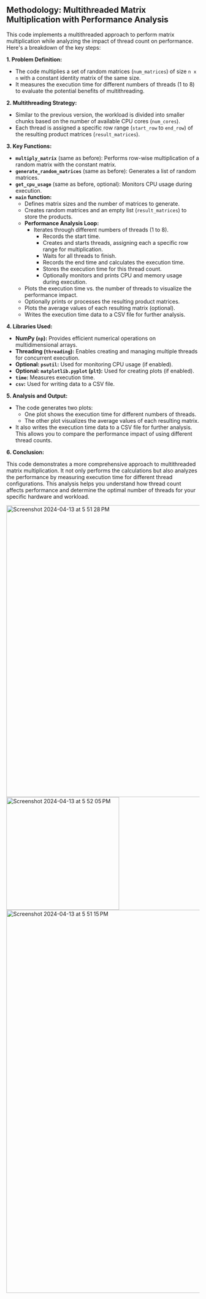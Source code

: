 ## Methodology: Multithreaded Matrix Multiplication with Performance Analysis

This code implements a multithreaded approach to perform matrix multiplication while analyzing the impact of thread count on performance. Here's a breakdown of the key steps:

**1. Problem Definition:**

- The code multiplies a set of random matrices (`num_matrices`) of size `n x n` with a constant identity matrix of the same size.
- It measures the execution time for different numbers of threads (1 to 8) to evaluate the potential benefits of multithreading.

**2. Multithreading Strategy:**

- Similar to the previous version, the workload is divided into smaller chunks based on the number of available CPU cores (`num_cores`).
- Each thread is assigned a specific row range (`start_row` to `end_row`) of the resulting product matrices (`result_matrices`).

**3. Key Functions:**

- **`multiply_matrix`** (same as before): Performs row-wise multiplication of a random matrix with the constant matrix.
- **`generate_random_matrices`** (same as before): Generates a list of random matrices.
- **`get_cpu_usage`** (same as before, optional): Monitors CPU usage during execution.
- **`main` function:**
    - Defines matrix sizes and the number of matrices to generate.
    - Creates random matrices and an empty list (`result_matrices`) to store the products.
    - **Performance Analysis Loop:**
        - Iterates through different numbers of threads (1 to 8).
            - Records the start time.
            - Creates and starts threads, assigning each a specific row range for multiplication.
            - Waits for all threads to finish.
            - Records the end time and calculates the execution time.
            - Stores the execution time for this thread count.
            - Optionally monitors and prints CPU and memory usage during execution.
    - Plots the execution time vs. the number of threads to visualize the performance impact.
    - Optionally prints or processes the resulting product matrices.
    - Plots the average values of each resulting matrix (optional).
    - Writes the execution time data to a CSV file for further analysis.

**4. Libraries Used:**

- **NumPy (`np`):** Provides efficient numerical operations on multidimensional arrays.
- **Threading (`threading`):** Enables creating and managing multiple threads for concurrent execution.
- **Optional: `psutil`:** Used for monitoring CPU usage (if enabled).
- **Optional: `matplotlib.pyplot` (`plt`):** Used for creating plots (if enabled).
- **`time`:** Measures execution time.
- **`csv`:** Used for writing data to a CSV file.

**5. Analysis and Output:**

- The code generates two plots:
    - One plot shows the execution time for different numbers of threads.
    - The other plot visualizes the average values of each resulting matrix.
- It also writes the execution time data to a CSV file for further analysis. This allows you to compare the performance impact of using different thread counts.

**6. Conclusion:**

This code demonstrates a more comprehensive approach to multithreaded matrix multiplication. It not only performs the calculations but also analyzes the performance by measuring execution time for different thread configurations. This analysis helps you understand how thread count affects performance and determine the optimal number of threads for your specific hardware and workload.

<img width="761" alt="Screenshot 2024-04-13 at 5 51 28 PM" src="https://github.com/yashasgarg12/Multihreading-Assignment/assets/107528489/ba925211-1796-455c-9517-a0bf4156e66d"><img width="294" alt="Screenshot 2024-04-13 at 5 52 05 PM" src="https://github.com/yashasgarg12/Multihreading-Assignment/assets/107528489/670cd8dc-1d90-4c6f-8998-99f8ce04e19f">
<img width="999" alt="Screenshot 2024-04-13 at 5 51 15 PM" src="https://github.com/yashasgarg12/Multihreading-Assignment/assets/107528489/a65d0e06-819c-48ee-bf80-fe50b2cf0dad">

